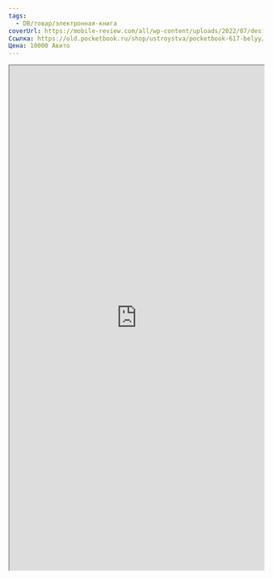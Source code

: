 ```yaml
---
tags:
  - DB/товар/электронная-книга
coverUrl: https://mobile-review.com/all/wp-content/uploads/2022/07/design-2.jpg
Ссылка: https://old.pocketbook.ru/shop/ustroystva/pocketbook-617-belyy/
Цена: 10000 Авито
---
```



<iframe width="100%" height="1000" src="https://old.pocketbook.ru/shop/ustroystva/pocketbook-617-belyy/"></iframe>